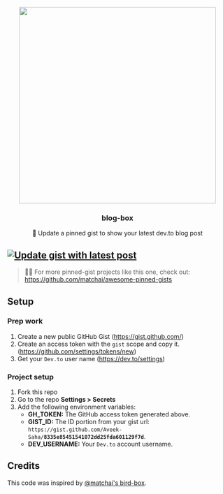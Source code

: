 <p align="center">
  <img width="450" src="https://user-images.githubusercontent.com/31800695/95653499-c52a4580-0b16-11eb-863a-e23c43e4ae21.png">
  <h3 align="center">blog-box</h3>
  <p align="center">📝 Update a pinned gist to show your latest dev.to blog post</p>
</p>

[![Update gist with latest post](https://github.com/bgoonz/blog-box/actions/workflows/update.yml/badge.svg)](https://github.com/bgoonz/blog-box/actions/workflows/update.yml)
---

> 📌✨ For more pinned-gist projects like this one, check out: https://github.com/matchai/awesome-pinned-gists

## Setup

### Prep work

1. Create a new public GitHub Gist (https://gist.github.com/)
1. Create an access token with the `gist` scope and copy it. (https://github.com/settings/tokens/new)
1. Get your `Dev.to` user name (https://dev.to/settings)

### Project setup

1. Fork this repo
1. Go to the repo **Settings > Secrets**
1. Add the following environment variables:
   - **GH_TOKEN:** The GitHub access token generated above.
   - **GIST_ID:** The ID portion from your gist url: `https://gist.github.com/Aveek-Saha/`**`8335e85451541072dd25fda601129f7d`**.
   - **DEV_USERNAME:** Your `Dev.to` account username.

## Credits
This code was inspired by [@matchai's bird-box](https://github.com/matchai/bird-box).
